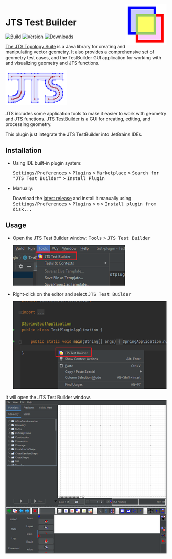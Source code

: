 <img src="src/main/resources/META-INF/pluginIcon.svg" align="right" width="128" height="128" alt="icon"/>

# JTS Test Builder

![Build](https://github.com/LiLittleCat/intellij-jts-test-builder/workflows/Build/badge.svg)
[![Version](https://img.shields.io/jetbrains/plugin/v/)](https://plugins.jetbrains.com/plugin/)
[![Downloads](https://img.shields.io/jetbrains/plugin/d/)](https://plugins.jetbrains.com/plugin/)

[The JTS Topology Suite](https://github.com/locationtech/jts) is a Java library for creating and manipulating vector geometry. It also provides a comprehensive set of geometry test cases, and the TestBuilder GUI application for working with and visualizing geometry and JTS functions.

![JTS logo](images/jts_logo.png)

JTS includes some application tools to make it easier to work with geometry and JTS functions. [JTS TestBuilder](https://github.com/locationtech/jts/blob/master/doc/JTSTestBuilder.md) is a GUI for creating, editing, and processing geometry.

This plugin just integrate the JTS TestBuilder into JetBrains IDEs.

## Installation

- Using IDE built-in plugin system:
  
  <kbd>Settings/Preferences</kbd> > <kbd>Plugins</kbd> > <kbd>Marketplace</kbd> > <kbd>Search for "JTS Test Builder"</kbd> >
  <kbd>Install Plugin</kbd>
  
- Manually:

  Download the [latest release](https://github.com/LiLittleCat/intellij-jts-test-builder/releases/latest) and install it manually using
  <kbd>Settings/Preferences</kbd> > <kbd>Plugins</kbd> > <kbd>⚙️</kbd> > <kbd>Install plugin from disk...</kbd>


## Usage

- Open the JTS Test Builder window: <kbd>Tools</kbd> > <kbd>JTS Test Builder</kbd>

  ![tools](images/tools.png)

- Right-click on the editor and select <kbd>JTS Test Builder</kbd>

  ![editor](images/editor.png)

It will open the JTS Test Builder window.
![window](images/window.png)
